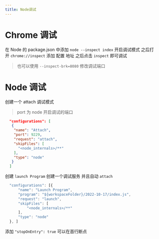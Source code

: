 ```yaml
---
title: Node调试
---
```


# Chrome 调试

在 Node 的 package.json 中添加 `node --inspect index` 开启调试模式
&#x20; 之后打开 `chrome://inspect` 添加 配置 地址 之后点击 `inspect` 即可调试

> 也可以使用 `--inspect-brk=8080` 修改调试端口

# Node 调试

创建一个 attach 调试模式

> port 为 node 开启调试的端口

```json
  "configurations": [
   {
    "name": "Attach",
    "port": 9229,
    "request": "attach",
    "skipFiles": [
      "<node_internals>/**"
    ],
    "type": "node"
   }
  ]
```

创建 `launch Program` 创建一个调试服务 并且自动 `attach`

```javascript
  "configurations": [{
      "name": "Launch Program",
      "program": "${workspaceFolder}/2022-10-17/index.js",
      "request": "launch",
      "skipFiles": [
          "<node_internals>/**"
      ],
      "type": "node"
  }, ]
```

添加 `"stopOnEntry": true` 可以在首行断点
